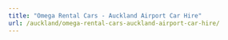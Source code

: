 ```yaml
---
title: "Omega Rental Cars - Auckland Airport Car Hire"
url: /auckland/omega-rental-cars-auckland-airport-car-hire/
---
```

